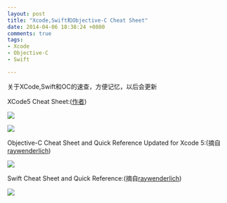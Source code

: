 ```yaml
---
layout: post
title: "Xcode,Swift和Objective-C Cheat Sheet"
date: 2014-04-06 18:38:24 +0800
comments: true
tags: 
- Xcode
- Objective-C  
- Swift

---
```

关于XCode,Swift和OC的速查，方便记忆，以后会更新  
<!-- more-->
XCode5 Cheat Sheet:([作者](http://www.git-tower.com/blog/xcode-cheat-sheet/))  

![](http://yulingtianxia.com/resources/140353412989.jpg)   

![](http://yulingtianxia.com/resources/140353414151.jpg)  

Objective-C Cheat Sheet and Quick Reference Updated for Xcode 5:(摘自[raywenderlich](http://www.raywenderlich.com/54099/objective-c-cheat-sheet-and-quick-reference-updated-for-xcode-5))   

![](http://yulingtianxia.com/resources/140353409554.jpg)   

Swift Cheat Sheet and Quick Reference:(摘自[raywenderlich](http://www.raywenderlich.com/73967/swift-cheat-sheet-and-quick-reference))  

![](http://yulingtianxia.com/resources/140731497003.jpg)  

